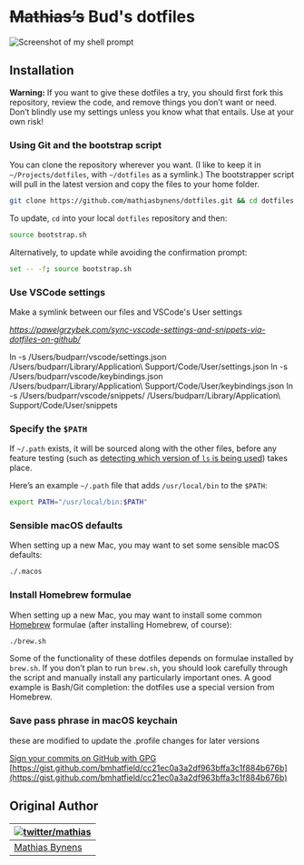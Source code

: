 # ~~Mathias’s~~ Bud's dotfiles


![Screenshot of my shell prompt](https://i.imgur.com/EkEtphC.png)

## Installation

**Warning:** If you want to give these dotfiles a try, you should first fork this repository, review the code, and remove things you don’t want or need. Don’t blindly use my settings unless you know what that entails. Use at your own risk!

### Using Git and the bootstrap script

You can clone the repository wherever you want. (I like to keep it in `~/Projects/dotfiles`, with `~/dotfiles` as a symlink.) The bootstrapper script will pull in the latest version and copy the files to your home folder.

```bash
git clone https://github.com/mathiasbynens/dotfiles.git && cd dotfiles && source bootstrap.sh
```

To update, `cd` into your local `dotfiles` repository and then:

```bash
source bootstrap.sh
```

Alternatively, to update while avoiding the confirmation prompt:

```bash
set -- -f; source bootstrap.sh
```

### Use VSCode settings

Make a symlink between our files and VSCode's User settings

_https://pawelgrzybek.com/sync-vscode-settings-and-snippets-via-dotfiles-on-github/_

ln -s /Users/budparr/vscode/settings.json /Users/budparr/Library/Application\ Support/Code/User/settings.json
ln -s /Users/budparr/vscode/keybindings.json /Users/budparr/Library/Application\ Support/Code/User/keybindings.json
ln -s /Users/budparr/vscode/snippets/ /Users/budparr/Library/Application\ Support/Code/User/snippets



### Specify the `$PATH`

If `~/.path` exists, it will be sourced along with the other files, before any feature testing (such as [detecting which version of `ls` is being used](https://github.com/mathiasbynens/dotfiles/blob/aff769fd75225d8f2e481185a71d5e05b76002dc/.aliases#L21-26)) takes place.

Here’s an example `~/.path` file that adds `/usr/local/bin` to the `$PATH`:

```bash
export PATH="/usr/local/bin:$PATH"
```


### Sensible macOS defaults

When setting up a new Mac, you may want to set some sensible macOS defaults:

```bash
./.macos
```

### Install Homebrew formulae

When setting up a new Mac, you may want to install some common [Homebrew](https://brew.sh/) formulae (after installing Homebrew, of course):

```bash
./brew.sh
```

Some of the functionality of these dotfiles depends on formulae installed by `brew.sh`. If you don’t plan to run `brew.sh`, you should look carefully through the script and manually install any particularly important ones. A good example is Bash/Git completion: the dotfiles use a special version from Homebrew.


### Save pass phrase in macOS keychain

these are modified to update the .profile changes for later versions

[Sign your commits on GitHub with GPG](https://medium.com/@timmywil/sign-your-commits-on-github-with-gpg-566f07762a43)
[https://gist.github.com/bmhatfield/cc21ec0a3a2df963bffa3c1f884b676b](https://gist.github.com/bmhatfield/cc21ec0a3a2df963bffa3c1f884b676b)



## Original Author

| [![twitter/mathias](http://gravatar.com/avatar/24e08a9ea84deb17ae121074d0f17125?s=70)](http://twitter.com/mathias "Follow @mathias on Twitter") |
|---|
| [Mathias Bynens](https://mathiasbynens.be/) |
